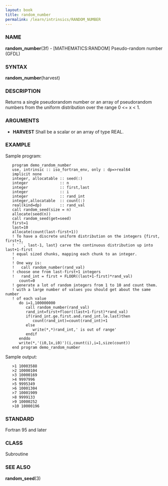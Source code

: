 ```yaml
---
layout: book
title: random_number
permalink: /learn/intrinsics/RANDOM_NUMBER
---
```

### NAME

**random\_number**(3f) - \[MATHEMATICS:RANDOM\] Pseudo-random number
(GFDL)

### SYNTAX

**random\_number**(harvest)

### DESCRIPTION

Returns a single pseudorandom number or an array of pseudorandom numbers
from the uniform distribution over the range 0 \<= x \< 1.

### ARGUMENTS

  - **HARVEST**
    Shall be a scalar or an array of type REAL.

### EXAMPLE

Sample program:

````
   program demo_random_number
   use, intrinsic :: iso_fortran_env, only : dp=>real64
   implicit none
   integer, allocatable :: seed(:)
   integer              :: n
   integer              :: first,last
   integer              :: i
   integer              :: rand_int
   integer,allocatable  :: count(:)
   real(kind=dp)        :: rand_val
   call random_seed(size = n)
   allocate(seed(n))
   call random_seed(get=seed)
   first=1
   last=10
   allocate(count(last-first+1))
   ! To have a discrete uniform distribution on the integers {first, first+1,
   ! ```, last-1, last} carve the continuous distribution up into last+1-first
   ! equal sized chunks, mapping each chunk to an integer.
   !
   ! One way is:
   !   call random_number(rand_val)
   ! choose one from last-first+1 integers
   !   rand_int = first + FLOOR((last+1-first)*rand_val)
      count=0
   ! generate a lot of random integers from 1 to 10 and count them.
   ! with a large number of values you should get about the same number
   ! of each value
      do i=1,100000000
         call random_number(rand_val)
         rand_int=first+floor((last+1-first)*rand_val)
         if(rand_int.ge.first.and.rand_int.le.last)then
            count(rand_int)=count(rand_int)+1
         else
            write(*,*)rand_int,' is out of range'
         endif
      enddo
      write(*,'(i0,1x,i0)')(i,count(i),i=1,size(count))
   end program demo_random_number
````

Sample output:

```
   >1 10003588
   >2 10000104
   >3 10000169
   >4 9997996
   >5 9995349
   >6 10001304
   >7 10001909
   >8 9999133
   >9 10000252
   >10 10000196
```

### STANDARD

Fortran 95 and later

### CLASS

Subroutine

### SEE ALSO

**random\_seed**(3)
